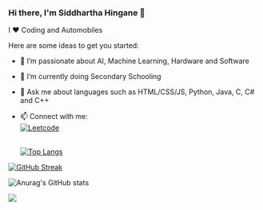 ### Hi there, I'm Siddhartha Hingane 👋

I :heart: Coding and Automobiles
<!--
**SiddharthaHingane/SiddharthaHingane** is a ✨ _special_ ✨ repository because its `README.md` (this file) appears on your GitHub profile. -->

Here are some ideas to get you started:

- 🔭 I’m passionate about AI, Machine Learning, Hardware and Software
- 🌱 I’m currently doing Secondary Schooling
- 💬 Ask me about languages such as HTML/CSS/JS, Python, Java, C, C# and C++
- 📫 Connect with me: <br>
[![Leetcode](https://img.shields.io/badge/-Leetcode-black?style=flat&labelColor=black&logo=leetcode&logoColor=orange)](https://leetcode.com/siddharthahingane/)
<br><br>
  
  [![Top Langs](https://github-readme-stats.vercel.app/api/top-langs/?username=SiddharthaHingane&layout=compact&theme=onedark)](https://github.com/anuraghazra/github-readme-stats)

[![GitHub Streak](https://github-readme-streak-stats.herokuapp.com?user=SiddharthaHingane&theme=tokyonight&hide_border=true&date_format=M%20j%5B%2C%20Y%5D)](https://git.io/streak-stats)

![Anurag's GitHub stats](https://github-readme-stats.vercel.app/api?username=SiddharthaHingane&show_icons=true&theme=dark)

![](https://komarev.com/ghpvc/?username=siddharthahingane)
